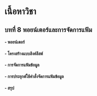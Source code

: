 # เนื้อหาวิชา
## บทที่ 8 พอยน์เตอร์และการจัดการแฟ้ม
#### - พอยน์เตอร์
#### - โครงสร้างแบบลิงค์ลีสต์	
#### - การจัดการแฟ้มข้อมูล
#### - การประยุกต์ใช้คำสั่งจัดการแฟ้มข้อมูล
#### - สรุป